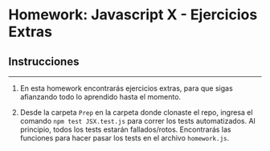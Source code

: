 # Homework: Javascript X - Ejercicios Extras

## Instrucciones
---
1. En esta homework encontrarás ejercicios extras, para que sigas afianzando todo lo aprendido hasta el momento.


2. Desde la carpeta `Prep` en la carpeta donde clonaste el repo, ingresa el comando `npm test JSX.test.js` para correr los tests automatizados. Al principio, todos los tests estarán fallados/rotos. Encontrarás las funciones para hacer pasar los tests en el archivo `homework.js`.
